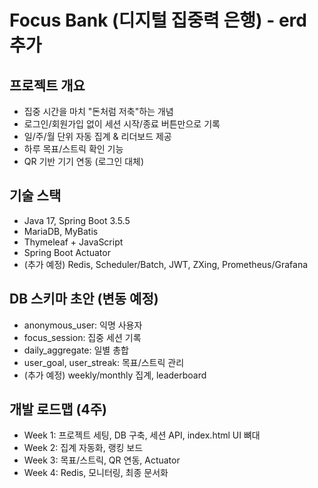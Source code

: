# Focus Bank (디지털 집중력 은행) - erd 추가

## 프로젝트 개요
- 집중 시간을 마치 "돈처럼 저축"하는 개념
- 로그인/회원가입 없이 세션 시작/종료 버튼만으로 기록
- 일/주/월 단위 자동 집계 & 리더보드 제공
- 하루 목표/스트릭 확인 기능
- QR 기반 기기 연동 (로그인 대체)

## 기술 스택
- Java 17, Spring Boot 3.5.5
- MariaDB, MyBatis
- Thymeleaf + JavaScript
- Spring Boot Actuator
- (추가 예정) Redis, Scheduler/Batch, JWT, ZXing, Prometheus/Grafana

## DB 스키마 초안 (변동 예정)
- anonymous_user: 익명 사용자
- focus_session: 집중 세션 기록
- daily_aggregate: 일별 총합
- user_goal, user_streak: 목표/스트릭 관리
- (추가 예정) weekly/monthly 집계, leaderboard

## 개발 로드맵 (4주)
- Week 1: 프로젝트 세팅, DB 구축, 세션 API, index.html UI 뼈대
- Week 2: 집계 자동화, 랭킹 보드
- Week 3: 목표/스트릭, QR 연동, Actuator
- Week 4: Redis, 모니터링, 최종 문서화
